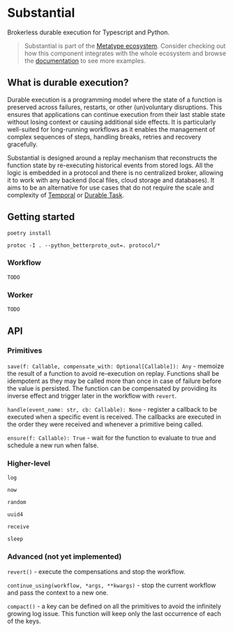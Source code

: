 # Substantial

Brokerless durable execution for Typescript and Python.

> Substantial is part of the
> [Metatype ecosystem](https://github.com/metatypedev/metatype). Consider
> checking out how this component integrates with the whole ecosystem and browse
> the
> [documentation](https://metatype.dev?utm_source=github&utm_medium=readme&utm_campaign=substantial)
> to see more examples.

## What is durable execution?

Durable execution is a programming model where the state of a function is preserved across failures, restarts, or other (un)voluntary disruptions. This ensures that applications can continue execution from their last stable state without losing context or causing additional side effects. It is particularly well-suited for long-running workflows as it enables the management of complex sequences of steps, handling breaks, retries and recovery gracefully.

Substantial is designed around a replay mechanism that reconstructs the function state by re-executing historical events from stored logs. All the logic is embedded in a protocol and there is no centralized broker, allowing it to work with any backend (local files, cloud storage and databases). It aims to be an alternative for use cases that do not require the scale and complexity of [Temporal](https://github.com/temporalio/temporal) or [Durable Task](https://github.com/Azure/durabletask).

## Getting started

```
poetry install

protoc -I . --python_betterproto_out=. protocol/*
```

### Workflow

```
TODO
```

### Worker

```
TODO
```

## API

### Primitives

`save(f: Callable, compensate_with: Optional[Callable]): Any` - memoize the result of a function to avoid re-execution on replay. Functions shall be idempotent as they may be called more than once in case of failure before the value is persisted. The function can be compensated by providing its inverse effect and trigger later in the workflow with `revert`.

`handle(event_name: str, cb: Callable): None` - register a callback to be executed when a specific event is received. The callbacks are executed in the order they were received and whenever a primitive being called.

`ensure(f: Callable): True` - wait for the function to evaluate to true and schedule a new run when false.

### Higher-level

`log`

`now`

`random`

`uuid4`

`receive`

`sleep`

### Advanced (not yet implemented)

`revert()` - execute the compensations and stop the workflow.

`continue_using(workflow, *args, **kwargs)` - stop the current workflow and pass the context to a new one.

`compact()` - a key can be defined on all the primitives to avoid the infinitely growing log issue. This function will keep only the last occurrence of each of the keys.
